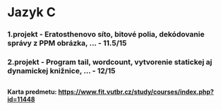# Jazyk C

### 1.projekt - Eratosthenovo síto, bitové polia, dekódovanie správy z PPM obrázka, ... - 11.5/15
### 2.projekt - Program tail, wordcount, vytvorenie statickej aj dynamickej knižnice, ... - 12/15

##
#### Karta predmetu: https://www.fit.vutbr.cz/study/courses/index.php?id=11448
